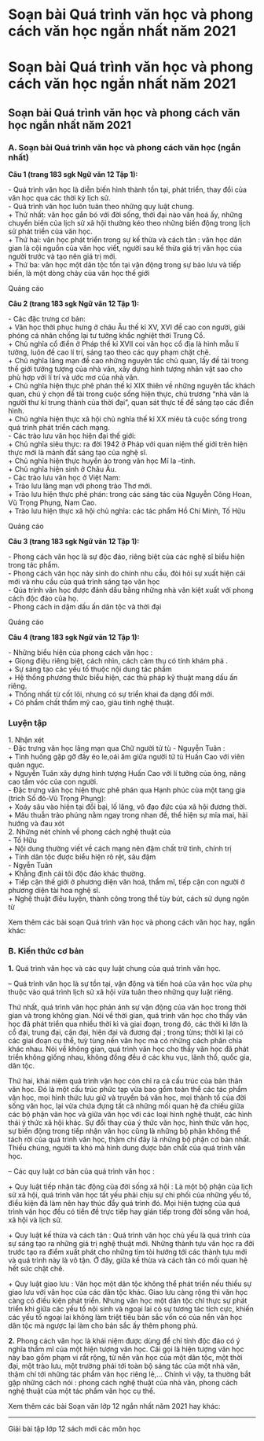 # Soạn bài Quá trình văn học và phong cách văn học ngắn nhất năm 2021

# Soạn bài Quá trình văn học và phong cách văn học ngắn nhất năm 2021

## Soạn bài Quá trình văn học và phong cách văn học ngắn nhất năm 2021

### **A. Soạn bài Quá trình văn học và phong cách văn học (ngắn nhất)**

**Câu 1 (trang 183 sgk Ngữ văn 12 Tập 1):**

\- Quá trình văn học là diễn biến hình thành tồn tại, phát triển, thay đổi của văn học qua các thời kỳ lịch sử.  
\- Quá trình văn học luôn tuân theo những quy luật chung.  
\+ Thứ nhất: văn học gắn bó với đời sống, thời đại nào văn hoá ấy, những chuyển biến của lịch sử xã hội thường kéo theo những biến động trong lịch sử phát triển của văn học.  
\+ Thứ hai: văn học phát triển trong sự kế thừa và cách tân : văn học dân gian là cội nguồn của văn học viết, người sau kế thừa giá trị văn học của người trước và tạo nên giá trị mới.  
\+ Thứ ba: văn học một dân tộc tồn tại vận động trong sự bảo lưu và tiếp biến, là một dòng chảy của văn học thế giới  


Quảng cáo

**Câu 2 (trang 183 sgk Ngữ văn 12 Tập 1):**

\- Các đặc trưng cơ bản:  
\+ Văn học thời phục hưng ở châu Âu thế kỉ XV, XVI đề cao con người, giải phóng cá nhân chống lại tư tưởng khắc nghiệt thời Trung Cổ.  
\+ Chủ nghĩa cổ điển ở Pháp thế kỉ XVII coi văn học cổ địa là hình mẫu lí tưởng, luôn đề cao lí trí, sáng tạo theo các quy phạm chặt chẽ.  
\+ Chủ nghĩa lãng mạn đề cao những nguyên tắc chủ quan, lấy đề tài trong thế giới tưởng tượng của nhà văn, xây dựng hình tượng nhân vật sao cho phù hợp với lí trí và ước mơ của nhà văn.  
\+ Chủ nghĩa hiện thực phê phán thế kỉ XIX thiên về những nguyên tắc khách quan, chú ý chọn đề tài trong cuộc sống hiện thực, chủ trương “nhà văn là người thư kí trung thành của thời đại”, quan sát thực tế để sáng tạo các điển hình.  
\+ Chủ nghĩa hiện thực xã hội chủ nghĩa thế kỉ XX miêu tả cuộc sống trong quá trình phát triển cách mạng.  
\- Các trào lưu văn học hiện đại thế giới:   
\+ Chủ nghĩa siêu thực: ra đời 1942 ở Pháp với quan niệm thế giới trên hiện thực mới là mảnh đất sáng tạo của nghệ sĩ.  
\+ Chủ nghĩa hiện thực huyền ảo trong văn học Mĩ la –tinh.  
\+ Chủ nghĩa hiện sinh ở Châu Âu.  
\- Các trào lưu văn học ở Việt Nam:  
\+ Trào lưu lãng mạn với phong trào Thơ mới.  
\+ Trào lưu hiện thực phê phán: trong các sáng tác của Nguyễn Công Hoan, Vũ Trọng Phụng, Nam Cao.  
\+ Trào lưu hiện thực xã hội chủ nghĩa: các tác phẩm Hồ Chí Minh, Tố Hữu  


Quảng cáo

**Câu 3 (trang 183 sgk Ngữ văn 12 Tập 1):**

\- Phong cách văn học là sự độc đáo, riêng biệt của các nghệ sĩ biểu hiện trong tác phẩm.  
\- Phong cách văn học nảy sinh do chính nhu cầu, đòi hỏi sự xuất hiện cái mới và nhu cầu của quá trình sáng tạo văn học  
\- Qúa trình văn học được đánh dấu bằng những nhà văn kiệt xuất với phong cách độc đáo của họ.  
\- Phong cách in dậm dấu ấn dân tộc và thời đại  


Quảng cáo

**Câu 4 (trang 183 sgk Ngữ văn 12 Tập 1):**

\- Những biểu hiện của phong cách văn học :  
\+ Giọng điệu riêng biệt, cách nhìn, cách cảm thụ có tính khám phá .  
\+ Sự sáng tạo các yếu tố thuộc nội dung tác phẩm  
\+ Hệ thống phương thức biểu hiện, các thủ pháp kỹ thuật mang dấu ấn riêng.  
\+ Thống nhất từ cốt lõi, nhưng có sự triển khai đa dạng đổi mới.  
\+ Có phẩm chất thẩm mỹ cao, giàu tính nghệ thuật.  


### Luyện tập

1\. Nhận xét  
\- Đặc trưng văn học lãng mạn qua Chữ người tử tù - Nguyễn Tuân :  
\+ Tình huống gặp gỡ đầy éo le,oái ăm giữa người tử tù Huấn Cao với viên quản ngục.  
\+ Nguyễn Tuân xây dựng hình tượng Huấn Cao với lí tưởng của ông, nâng cao tầm vóc của con người.  
\- Đặc trưng văn học hiện thực phê phán qua Hạnh phúc của một tang gia (trích Số đỏ-Vũ Trọng Phụng):  
\+ Xoáy sâu vào hiện tại đồi bại, lố lăng, vô đạo đức của xã hội đương thời.  
\+ Mâu thuẫn trào phúng nằm ngay trong nhan đề, thể hiện sự mỉa mai, hài hướng và đau xót  
2\. Những nét chính về phong cách nghệ thuật của  
\- Tố Hữu  
\+ Nội dung thường viết về cách mạng nên đậm chất trữ tình, chính trị  
\+ Tính dân tộc được biểu hiện rõ rệt, sâu đậm  
\- Ngyễn Tuân  
\+ Khẳng định cái tôi độc đáo khác thường.  
\+ Tiếp cận thế giới ở phương diện văn hoá, thẩm mĩ, tiếp cận con người ở phương diện tài hoa nghệ sĩ.  
\+ Nghệ thuật điêu luyện, thành công trong thể tùy bút, cách sử dụng ngôn từ  


Xem thêm các bài soạn Quá trình văn học và phong cách văn học hay, ngắn khác:

### **B. Kiến thức cơ bản**

**1.** Quá trình văn học và các quy luật chung của quá trình văn học.

– Quá trình văn học là sự tồn tại, vận động và tiến hoá của văn học vừa phụ thuộc vào quá trình lịch sử xã hội vừa tuân theo những quy luật riêng.

Thứ nhất, quá trình văn học phản ánh sự vận động của văn học trong thời gian và trong không gian. Nói về thời gian, quá trình văn học cho thấy văn học đã phát triển qua nhiều thời kì và giai đoạn, trong đó, các thời kì lớn là cổ đại, trung đại, cận đại, hiện đại và đương đại ; trong từns; thời kì lại có các giai đoạn cụ thể, tuỳ tùng nền văn học mà có những cách phân chia khác nhau. Nói về không gian, quá trình văn học cho thấy văn học đã phát triển không giống nhau, không đồng đều ở các khu vục, lãnh thổ, quốc gia, dân tộc.

Thứ hai, khái niệm quá trình vặn học còn chỉ ra cả cấu trúc của bản thân văn học. Đó là một cấu trúc phức tạp vừa bao gồm toàn thể các tác phẩm văn học, mọi hình thức lưu giữ và truyền bá văn học, mọi thành tố của đời sống văn học, lại vừa chứa đựng tất cả những mối quan hệ đa chiều giữa các bộ phận văn học và giữa văn học với các loại hình nghệ thuật, các hình thái ý thức xã hội khác. Sự đổi thay của ý thức văn học, hình thức văn học, sự biến động trong tiếp nhận văn học cũng là những bộ phận không thể tách rời của quá trình văn học, thậm chí đây là những bộ phận cơ bản nhất. Thiếu chúng, người ta khó mà hình dung được bản chất của quá trình văn học.

– Các quy luật cơ bản của quá trình văn học :

\+ Quy luật tiếp nhận tác động của đời sống xã hội : Là một bộ phận của lịch sử xã hội, quá trình văn học tất yếu phải chịu sự chi phối của những yếu tố, điều kiện đã làm nên hay thúc đẩy quá trình đó. Mọi hiện tượng của quá trình văn học đều có tiền đề trực tiếp hay gián tiếp trong đời sống văn hoá, xã hội và lịch sử.

\+ Quy luật kế thừa và cách tân : Quá trình văn học chủ yếu là quá trình của sự sáng tạo ra những giá trị nghệ thuật mới. Những thành tựu văn học ra đời trước tạo ra điểm xuất phát cho những tìm tòi hướng tới các thành tựu mới và quá trình này là vô tận. Ở đây, giữa kế thừa và cách tân có mối quan hệ hết sức chặt chẽ.

\+ Quy luật giao lưu : Văn học một dân tộc không thể phát triển nếu thiếu sự giao lưu với văn học của các dân tộc khác. Giao lưu càng rộng thì văn học càng có điều kiện phát triển. Nhưng văn học một dân tộc chỉ thực sự phát triển khi giữa các yếu tố nội sinh và ngoại lai có sự tương tác tích cực, khiến các yếu tố ngoại lai không làm triệt tiêu bản sắc vốn có của nền văn học dân tộc mà ngược lại làm cho bản sắc ấy thêm phong phú.

**2.** Phong cách văn học là khái niệm được dùng để chỉ tính độc đáo có ý nghĩa thẩm mĩ của một hiện tượng văn học. Cái gọi là hiện tượng văn học này bao gồm phạm vi rất rộng, từ nền văn học của một dân tộc, một thời đại, một trào lưu, một trường phái tới toàn bộ sáng tác của một nhà văn, thậm chí tới những tác phẩm văn học riêng lẻ,… Chính vì vậy, ta thường bắt gặp những cách nói : phong cách nghệ thuật của nhà văn, phong cách nghệ thuật của một tác phẩm văn học cụ thể.

Xem thêm các bài Soạn văn lớp 12 ngắn nhất năm 2021 hay khác:

* * *

Giải bài tập lớp 12 sách mới các môn học
